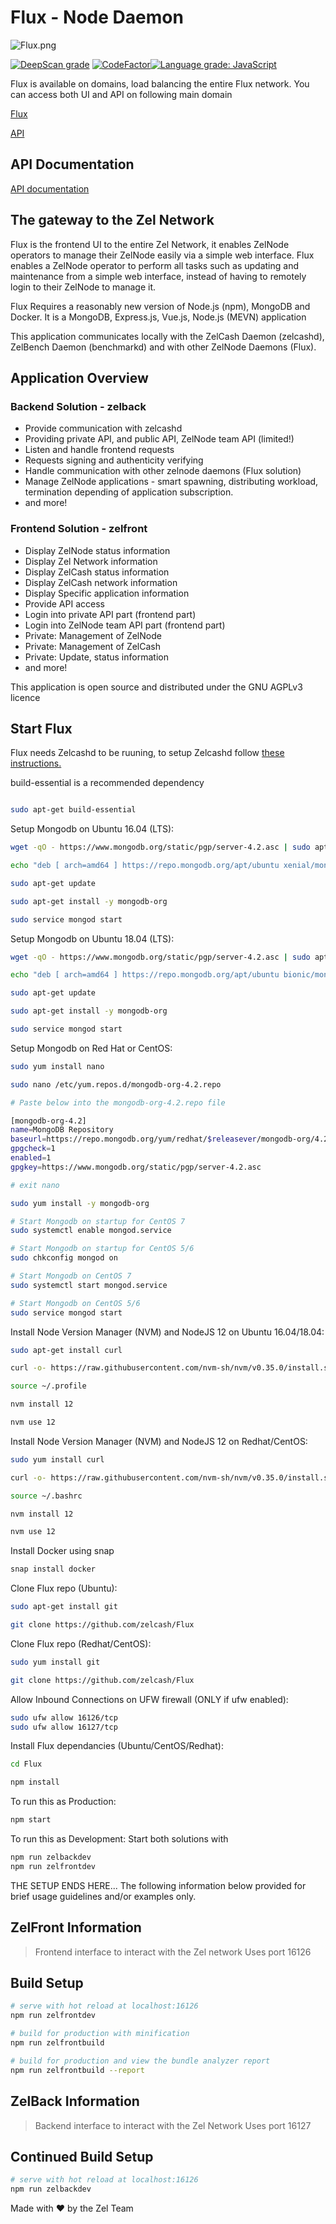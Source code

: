 # Flux - Node Daemon

![Flux.png](ZelFront/src/assets/img/flux_banner.png)

[![DeepScan grade](https://deepscan.io/api/teams/6436/projects/8442/branches/100920/badge/grade.svg)](https://deepscan.io/dashboard#view=project&tid=6436&pid=8442&bid=100920) [![CodeFactor](https://www.codefactor.io/repository/github/zelcash/zelflux/badge)](https://www.codefactor.io/repository/github/zelcash/zelflux)[![Language grade: JavaScript](https://img.shields.io/lgtm/grade/javascript/g/zelcash/zelflux.svg?logo=lgtm&logoWidth=18)](https://lgtm.com/projects/g/zelcash/zelflux/context:javascript)

Flux is available on domains, load balancing the entire Flux network. You can access both UI and API on following main domain

[Flux](https://home.runonflux.io)

[API](https://api.runonflux.io)

## API Documentation

[API documentation](https://zelcash.github.io/zelfluxdocs/)

## The gateway to the Zel Network

Flux is the frontend UI to the entire Zel Network, it enables ZelNode operators to manage their ZelNode easily via a simple web interface. Flux enables a ZelNode operator to perform all tasks such as updating and maintenance from a simple web interface, instead of having to remotely login to their ZelNode to manage it.

Flux Requires a reasonably new version of Node.js (npm), MongoDB and Docker. It is a MongoDB, Express.js, Vue.js, Node.js (MEVN) application

This application communicates locally with the ZelCash Daemon (zelcashd), ZelBench Daemon (benchmarkd) and with other ZelNode Daemons (Flux).

## Application Overview

### Backend Solution - zelback

- Provide communication with zelcashd
- Providing private API, and public API, ZelNode team API (limited!)
- Listen and handle frontend requests
- Requests signing and authenticity verifying
- Handle communication with other zelnode daemons (Flux solution)
- Manage ZelNode applications - smart spawning, distributing workload, termination depending of application subscription.
- and more!

### Frontend Solution - zelfront

- Display ZelNode status information
- Display Zel Network information
- Display ZelCash status information
- Display ZelCash network information
- Display Specific application information
- Provide API access
- Login into private API part (frontend part)
- Login into ZelNode team API part (frontend part)
- Private: Management of ZelNode
- Private: Management of ZelCash
- Private: Update, status information
- and more!

This application is open source and distributed under the GNU AGPLv3 licence

## Start Flux

Flux needs Zelcashd to be ruuning, to setup Zelcashd follow [these instructions.](https://github.com/zelcash/ZelNodeInstallv3)

build-essential is a recommended dependency

```bash

sudo apt-get build-essential
```

Setup Mongodb on Ubuntu 16.04 (LTS):

```bash
wget -qO - https://www.mongodb.org/static/pgp/server-4.2.asc | sudo apt-key add -

echo "deb [ arch=amd64 ] https://repo.mongodb.org/apt/ubuntu xenial/mongodb-org/4.2 multiverse" | sudo tee /etc/apt/sources.list.d/mongodb-org-4.2.list

sudo apt-get update

sudo apt-get install -y mongodb-org

sudo service mongod start
```

Setup Mongodb on Ubuntu 18.04 (LTS):

```bash
wget -qO - https://www.mongodb.org/static/pgp/server-4.2.asc | sudo apt-key add -

echo "deb [ arch=amd64 ] https://repo.mongodb.org/apt/ubuntu bionic/mongodb-org/4.2 multiverse" | sudo tee /etc/apt/sources.list.d/mongodb-org-4.2.list

sudo apt-get update

sudo apt-get install -y mongodb-org

sudo service mongod start
```

Setup Mongodb on Red Hat or CentOS:

```bash
sudo yum install nano

sudo nano /etc/yum.repos.d/mongodb-org-4.2.repo

# Paste below into the mongodb-org-4.2.repo file

[mongodb-org-4.2]
name=MongoDB Repository
baseurl=https://repo.mongodb.org/yum/redhat/$releasever/mongodb-org/4.2/x86_64/
gpgcheck=1
enabled=1
gpgkey=https://www.mongodb.org/static/pgp/server-4.2.asc

# exit nano

sudo yum install -y mongodb-org

# Start Mongodb on startup for CentOS 7
sudo systemctl enable mongod.service

# Start Mongodb on startup for CentOS 5/6
sudo chkconfig mongod on

# Start Mongodb on CentOS 7
sudo systemctl start mongod.service

# Start Mongodb on CentOS 5/6
sudo service mongod start
```

Install Node Version Manager (NVM) and NodeJS 12 on Ubuntu 16.04/18.04:

```bash
sudo apt-get install curl

curl -o- https://raw.githubusercontent.com/nvm-sh/nvm/v0.35.0/install.sh | bash

source ~/.profile

nvm install 12

nvm use 12
```

Install Node Version Manager (NVM) and NodeJS 12 on Redhat/CentOS:

```bash
sudo yum install curl

curl -o- https://raw.githubusercontent.com/nvm-sh/nvm/v0.35.0/install.sh | bash

source ~/.bashrc

nvm install 12

nvm use 12
```

Install Docker using snap

```bash
snap install docker
```

Clone Flux repo (Ubuntu):

```bash
sudo apt-get install git

git clone https://github.com/zelcash/Flux
```

Clone Flux repo (Redhat/CentOS):

```bash
sudo yum install git

git clone https://github.com/zelcash/Flux
```

Allow Inbound Connections on UFW firewall (ONLY if ufw enabled):

```bash
sudo ufw allow 16126/tcp
sudo ufw allow 16127/tcp
```

Install Flux dependancies (Ubuntu/CentOS/Redhat):

```bash
cd Flux

npm install
```

To run this as Production:

```bash
npm start
```

To run this as Development: Start both solutions with

```bash
npm run zelbackdev
npm run zelfrontdev
```

THE SETUP ENDS HERE...
The following information below provided for brief usage guidelines and/or examples only.

## ZelFront Information

> Frontend interface to interact with the Zel network
> Uses port 16126

## Build Setup

```bash
# serve with hot reload at localhost:16126
npm run zelfrontdev

# build for production with minification
npm run zelfrontbuild

# build for production and view the bundle analyzer report
npm run zelfrontbuild --report
```

## ZelBack Information

> Backend interface to interact with the Zel Network
> Uses port 16127

## Continued Build Setup

```bash
# serve with hot reload at localhost:16126
npm run zelbackdev
```

Made with ❤️ by the Zel Team
